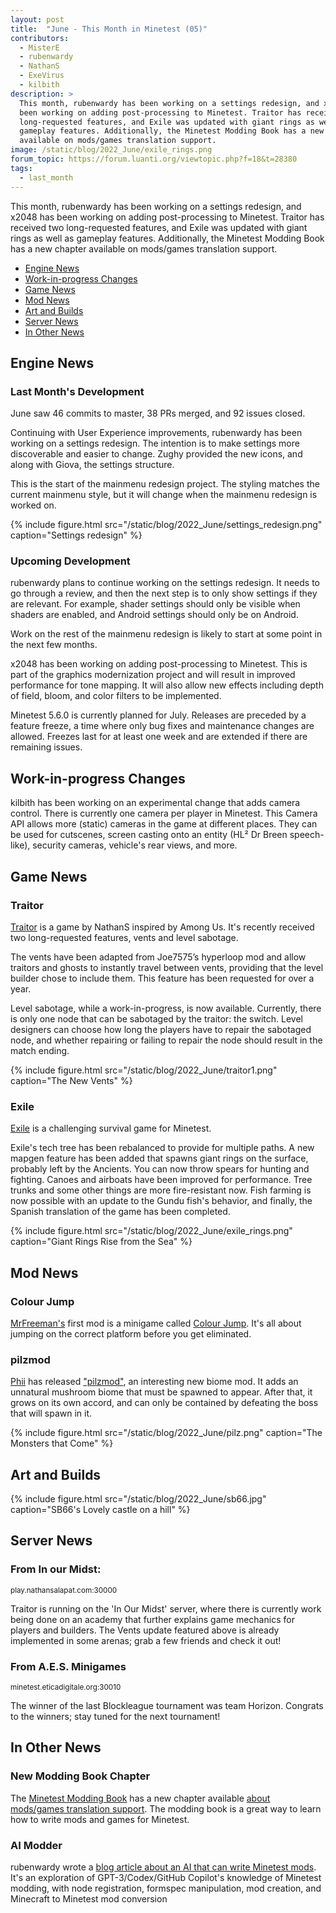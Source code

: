 ```yaml
---
layout: post
title:  "June - This Month in Minetest (05)"
contributors:
  - MisterE
  - rubenwardy
  - NathanS
  - ExeVirus
  - kilbith
description: >
  This month, rubenwardy has been working on a settings redesign, and x2048 has
  been working on adding post-processing to Minetest. Traitor has received two
  long-requested features, and Exile was updated with giant rings as well as
  gameplay features. Additionally, the Minetest Modding Book has a new chapter
  available on mods/games translation support.
image: /static/blog/2022_June/exile_rings.png
forum_topic: https://forum.luanti.org/viewtopic.php?f=18&t=28380
tags:
  - last_month
---
```


This month, rubenwardy has been working on a settings redesign, and x2048 has
been working on adding post-processing to Minetest. Traitor has received two
long-requested features, and Exile was updated with giant rings as well as
gameplay features. Additionally, the Minetest Modding Book has a new chapter
available on mods/games translation support.

<!-- more -->

- [Engine News ](#engine-news-)
- [Work-in-progress Changes](#work-in-progress-changes)
- [Game News ](#game-news-)
- [Mod News ](#mod-news-)
- [Art and Builds ](#art-and-builds-)
- [Server News ](#server-news-)
- [In Other News ](#in-other-news-)


## Engine News <a name="engine"></a>

### Last Month's Development

June saw 46 commits to master, 38 PRs merged, and 92 issues closed.

Continuing with User Experience improvements, rubenwardy has been working on a
settings redesign. The intention is to make settings more discoverable and
easier to change. Zughy provided the new icons, and along with Giova, the
settings structure.

This is the start of the mainmenu redesign project. The styling matches the
current mainmenu style, but it will change when the mainmenu redesign is worked
on.

{% include figure.html src="/static/blog/2022_June/settings_redesign.png" caption="Settings redesign" %}

### Upcoming Development

rubenwardy plans to continue working on the settings redesign. It needs to go
through a review, and then the next step is to only show settings if they are
relevant. For example, shader settings should only be visible when shaders are
enabled, and Android settings should only be on Android.

Work on the rest of the mainmenu redesign is likely to start at some point in
the next few months.

x2048 has been working on adding post-processing to Minetest. This is part
of the graphics modernization project and will result in improved performance
for tone mapping. It will also allow new effects including depth of field, bloom,
and color filters to be implemented.

Minetest 5.6.0 is currently planned for July. Releases are preceded by a
feature freeze, a time where only bug fixes and maintenance changes
are allowed. Freezes last for at least one week and are extended if there are
remaining issues.

## Work-in-progress Changes

kilbith has been working on an experimental change that adds camera control.
There is currently one camera per player in Minetest. This Camera API allows
more (static) cameras in the game at different places. They can be used for
cutscenes, screen casting onto an entity (HL² Dr Breen speech-like), security
cameras, vehicle's rear views, and more.


## Game News <a name="games"></a>

### Traitor

[Traitor](https://notabug.org/NathanS21/Traitor) is a game by NathanS
inspired by Among Us. It's recently received two long-requested features, vents
and level sabotage.

The vents have been adapted from Joe7575’s hyperloop mod and allow traitors and
ghosts to instantly travel between vents, providing that the level builder chose
to include them. This feature has been requested for over a year.

Level sabotage, while a work-in-progress, is now available. Currently,
there is only one node that can be sabotaged by the traitor: the switch. Level
designers can choose how long the players have to repair the sabotaged node, and
whether repairing or failing to repair the node should result in the match
ending.

{% include figure.html src="/static/blog/2022_June/traitor1.png" caption="The New Vents" %}

### Exile

[Exile](https://content.luanti.org/packages/Mantar/exile/) is a challenging
survival game for Minetest.

Exile's tech tree has been rebalanced to provide for multiple paths. A new
mapgen feature has been added that spawns giant rings on the surface, probably
left by the Ancients. You can now throw spears for hunting and fighting. Canoes
and airboats have been improved for performance. Tree trunks and some other
things are more fire-resistant now. Fish farming is now possible with an update
to the Gundu fish's behavior, and finally, the Spanish translation of the game
has been completed.

{% include figure.html src="/static/blog/2022_June/exile_rings.png" caption="Giant Rings Rise from the Sea" %}

## Mod News <a name="mods"></a>
### Colour Jump

[MrFreeman's](https://content.luanti.org/users/MrFreeman/) first mod is a
minigame called
[Colour Jump](https://content.luanti.org/packages/MrFreeman/colour_jump/).
It's all about jumping on the correct platform before you get eliminated.

### pilzmod

[Phii](https://content.luanti.org/users/Phii/) has released
["pilzmod"](https://content.luanti.org/packages/Phii/pilzmod/), an interesting
new biome mod. It adds an unnatural mushroom biome that must be spawned to
appear. After that, it grows on its own accord, and can only be contained by
defeating the boss that will spawn in it.

{% include figure.html src="/static/blog/2022_June/pilz.png" caption="The Monsters that Come" %}

## Art and Builds <a name="art"></a>

{% include figure.html src="/static/blog/2022_June/sb66.jpg" caption="SB66's Lovely castle on a hill" %}


## Server News <a name="s-news"></a>

### From In our Midst:
<sub>play.nathansalapat.com:30000</sub>

Traitor is running on the 'In Our Midst' server, where there is currently work
being done on an academy that further explains game mechanics for players and
builders. The Vents update featured above is already implemented in some arenas;
grab a few friends and check it out!

### From A.E.S. Minigames
<sub>minetest.eticadigitale.org:30010</sub>

The winner of the last Blockleague tournament was team Horizon. Congrats to the
winners; stay tuned for the next tournament!

## In Other News <a name="o-news"></a>

### New Modding Book Chapter

The [Minetest Modding Book](https://rubenwardy.com/minetest_modding_book/) has a
new chapter available
[about mods/games translation support](https://rubenwardy.com/minetest_modding_book/en/quality/translations.html).
The modding book is a great way to learn how to write mods and games for
Minetest.

### AI Modder

rubenwardy wrote a
[blog article about an AI that can write Minetest
mods](https://blog.rubenwardy.com/2022/06/22/gpt-3-minetest-modding/).
It's an exploration of GPT-3/Codex/GitHub Copilot&#39;s knowledge of Minetest
modding, with node registration, formspec manipulation, mod creation, and
Minecraft to Minetest mod conversion
